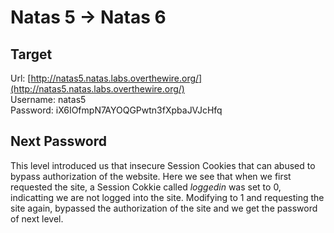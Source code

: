 # Natas 5 -> Natas 6


## Target
Url: [http://natas5.natas.labs.overthewire.org/](http://natas5.natas.labs.overthewire.org/) <br>
Username: natas5 <br>
Password: iX6IOfmpN7AYOQGPwtn3fXpbaJVJcHfq <br>


## Next Password
This level introduced us that insecure Session Cookies that can abused to bypass authorization of the website. 
Here we see that when we first requested the site, a Session Cokkie called <em>loggedin</em> was set to 0, indicatting we are not logged into the site. Modifying to 1 and requesting the site again, bypassed the authorization of the site and we get the password of next level.
